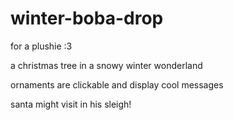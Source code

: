 # winter-boba-drop
for a plushie :3

a christmas tree in a snowy winter wonderland

ornaments are clickable and display cool messages

santa might visit in his sleigh! 